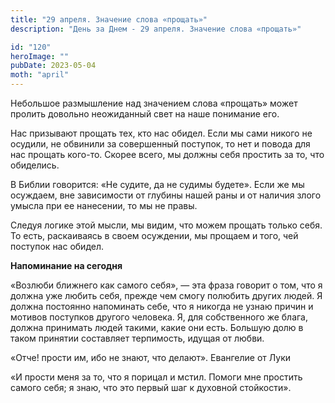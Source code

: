 ```yaml
---
title: "29 апреля. Значение слова «прощать»"
description: "День за Днем - 29 апреля. Значение слова «прощать»"

id: "120"
heroImage: ""
pubDate: 2023-05-04
moth: "april"
---
```


Небольшое размышление над значением слова «прощать» может пролить довольно
неожиданный свет на наше понимание его.

Нас призывают прощать тех, кто нас обидел. Если мы сами никого не осудили, не
обвинили за совершенный поступок, то нет и повода для нас прощать кого-то.
Скорее всего, мы должны себя простить за то, что обиделись.

В Библии говорится: «Не судите, да не судимы будете». Если же мы осуждаем, вне
зависимости от глубины нашей раны и от наличия злого умысла при ее нанесении,
то мы не правы.

Следуя логике этой мысли, мы видим, что можем прощать только себя. То есть,
раскаиваясь в своем осуждении, мы прощаем и того, чей поступок нас обидел.

**Напоминание на сегодня**

«Возлюби ближнего как самого себя», — эта фраза говорит о том, что я должна
уже любить себя, прежде чем смогу полюбить других людей. Я должна постоянно
напоминать себе, что я никогда не узнаю причин и мотивов поступков другого
человека. Я, для собственного же блага, должна принимать людей такими, какие
они есть. Большую долю в таком принятии составляет терпимость, идущая от
любви.

«Отче! прости им, ибо не знают, что делают». Евангелие от Луки

«И прости меня за то, что я порицал и мстил. Помоги мне простить самого себя;
я знаю, что это первый шаг к духовной стойкости».
